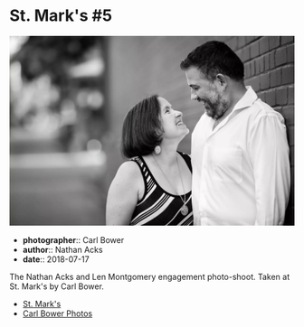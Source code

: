 # St. Mark's #5

![Len and Nathan in the alley next to St. Mark's](assets/2018-07-17-set-2-st-marks-05.webp)

* **photographer**:: Carl Bower  
* **author**:: Nathan Acks  
* **date**:: 2018-07-17

The Nathan Acks and Len Montgomery engagement photo-shoot. Taken at St. Mark's by Carl Bower.

* [St. Mark's](http://www.stmarkscoffeehouse.com)
* [Carl Bower Photos](https://carlbowerphotos.com)

